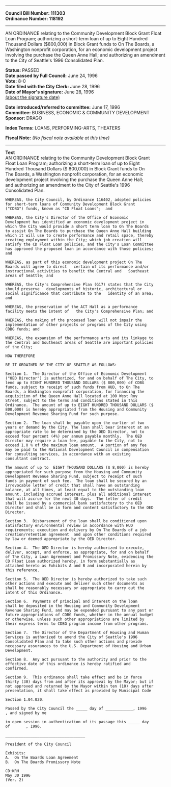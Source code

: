* * * * *  
  
**Council Bill Number: [](#h0)[](#h2)111303**   
**Ordinance Number: 118192**  
  
* * * * *  
  
AN ORDINANCE relating to the Community Development Block Grant Float Loan Program; authorizing a short-term loan of up to Eight Hundred Thousand Dollars ($800,000) in Block Grant funds to On The Boards, a Washington nonprofit corporation, for an economic development project involving the purchase the Queen Anne Hall; and authorizing an amendment to the City of Seattle's 1996 Consolidated Plan.  
  
**Status:** PASSED   
**Date passed by Full Council:** June 24, 1996   
**Vote:** 8-0   
**Date filed with the City Clerk:** June 28, 1996   
**Date of Mayor's signature:** June 28, 1996   
[(about the signature date)](/~public/approvaldate.htm)   
  
  
**Date introduced/referred to committee:** June 17, 1996   
**Committee:** BUSINESS, ECONOMIC & COMMUNITY DEVELOPMENT   
**Sponsor:** DRAGO   
  
**Index Terms:** LOANS, PERFORMING-ARTS, THEATERS  
  
**Fiscal Note:** *(No fiscal note available at this time)*  
  
* * * * *  
  
**Text**  
    AN ORDINANCE relating to the Community Development Block Grant  
    Float Loan Program; authorizing a short-term loan of up to Eight  
    Hundred Thousand Dollars ($ 800,000) in Block Grant funds to On  
    The Boards, a Washington nonprofit corporation, for an economic  
    development project involving the purchase the Queen Anne Hall;  
    and authorizing an amendment to the City of Seattle's 1996  
    Consolidated Plan.  
  
    WHEREAS, the City Council, by Ordinance 116402, adopted policies  
    for short-term loans of Community Development Block Grant  
    ("CDBG") funds, known as "CD Float Loans";  and  
  
    WHEREAS, the City's Director of the Office of Economic  
    Development has identified an economic development project in  
    which the City would provide a short term loan to On The Boards  
    to assist On The Boards to purchase the Queen Anne Hall building  
    which it will use to create performance and retail space, thereby  
    creating employment within the City; which job creation will  
    satisfy the CD Float Loan policies, and the City's Loan Committee  
    has approved the proposed loan in accordance with those policies;  
    and  
  
    WHEREAS, as part of this economic development project On The  
    Boards will agree to direct   certain of its performance and/or  
    instructional activities to benefit the Central and   Southeast  
    areas of Seattle; and  
  
    WHEREAS, the City's Comprehensive Plan (G17) states that the City  
    should preserve   developments of historic, architectural or  
    social significance that contribute to the   identity of an area;  
    and  
  
    WHEREAS, the preservation of the ACT Hall as a performance  
    facility meets the intent of   the City's Comprehensive Plan; and  
  
    WHEREAS, the making of the proposed loan will not impair the  
    implementation of other projects or programs of the City using  
    CDBG funds; and  
  
    WHEREAS, the expansion of the performance arts and its linkage to  
    the Central and Southeast areas of Seattle are important policies  
    of the City;  
  
    NOW THEREFORE  
  
    BE IT ORDAINED BY THE CITY OF SEATTLE AS FOLLOWS:  
  
    Section 1.  The Director of the Office of Economic Development  
    ("OED Director") is authorized, for and on behalf of The City, to  
    lend up to EIGHT HUNDRED THOUSAND DOLLARS ($ 800,000) of CDBG  
    funds, subject to receipt of such funds from HUD, to On The  
    Boards, a Washington nonprofit corporation, for financing the  
    acquisition of the Queen Anne Hall located at 100 West Roy  
    Street, subject to the terms and conditions stated in this  
    Ordinance.  The amount of up to EIGHT HUNDRED THOUSAND DOLLARS ($  
    800,000) is hereby appropriated from the Housing and Community  
    Development Revenue Sharing Fund for such purpose.  
  
    Section 2.  The loan shall be payable upon the earlier of two  
    years or demand by the City. The loan shall bear interest at an  
    appropriate rate to be determined by the OED Director, not to  
    exceed four percent (4%) per annum payable monthly.  The OED  
    Director may require a loan fee, payable to the City, not to  
    exceed 1.0 % of the maximum loan amount.  A portion of any fee  
    may be paid to the National Development Council in compensation  
    for consulting services, in accordance with an existing  
    consultant contract.  
  
    The amount of up to  EIGHT THOUSAND DOLLARS ($ 8,000) is hereby  
    appropriated for such purpose from the Housing and Community  
    Development Revenue Sharing Fund, subject to receipt of such  
    funds in payment of such fee.  The loan shall be secured by an  
    irrevocable letter of credit that shall have an outstanding  
    balance, at all times, at least equal to the outstanding loan  
    amount, including accrued interest, plus all additional interest  
    that will accrue for the next 30 days.  The letter of credit  
    shall be issued by a commercial bank satisfactory to the OED  
    Director and shall be in form and content satisfactory to the OED  
    Director.  
  
    Section 3.  Disbursement of the loan shall be conditioned upon  
    satisfactory environmental review in accordance with HUD  
    requirements; execution and delivery by On The Boards of a job  
    creation/retention agreement  and upon other conditions required  
    by law or deemed appropriate by the OED Director.  
  
    Section 4.  The OED Director is hereby authorized to execute,  
    deliver, accept, and enforce, as appropriate, for and on behalf  
    of The City, a Loan Agreement and Promissory Note, evidencing the  
    CD Float Loan authorized hereby, in form substantially as  
    attached hereto as Exhibits A and B and incorporated herein by  
    this reference.  
  
    Section 5.  The OED Director is hereby authorized to take such  
    other actions and execute and deliver such other documents as  
    shall be reasonably necessary or appropriate to carry out the  
    intent of this Ordinance.  
  
    Section 6.  Payments of principal and interest on the loan  
    shall be deposited in the Housing and Community Development  
    Revenue Sharing Fund, and may be expended pursuant to any past or  
    future appropriations of CDBG funds, whether in the annual budget  
    or otherwise, unless such other appropriations are limited by  
    their express terms to CDBG program income from other programs.  
  
    Section 7.  The Director of the Department of Housing and Human  
    Services is authorized to amend the City of Seattle's 1996  
    Consolidated Plan and to take such other actions and provide  
    necessary assurances to the U.S. Department of Housing and Urban  
    Development.  
  
    Section 8.  Any act pursuant to the authority and prior to the  
    effective date of this ordinance is hereby ratified and  
    confirmed.  
  
    Section 9.  This ordinance shall take effect and be in force  
    thirty (30) days from and after its approval by the Mayor; but if  
    not approved and returned by the Mayor within ten (10) days after  
    presentation, it shall take effect as provided by Municipal Code  
  
    Section 1.04.020.  
  
    Passed by the City Council the _____ day of ____________, 1996  
    , and signed by me  
  
    in open session in authentication of its passage this _____ day  
    of       , 1996.  
  
    ___________________________________  
  
    President of the City Council  
  
    Exhibits:  
    A.  On The Boards Loan Agreement  
    B.  On The Boards Promissory Note  
  
    CD:KRH  
    May 30 1996  
    (Ver. 2)  
